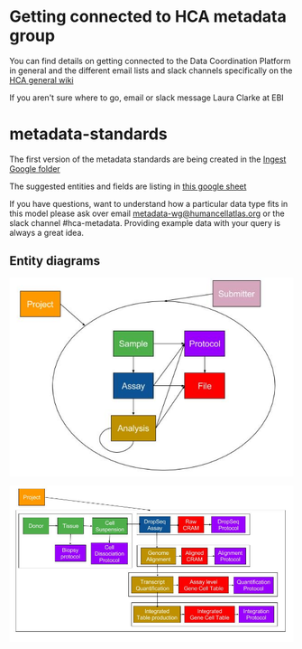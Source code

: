 # Getting connected to HCA metadata group
You can find details on getting connected to the Data Coordination Platform in general and the different email lists and slack channels specifically on the [HCA general wiki](https://github.com/HumanCellAtlas/wiki/wiki)

If you aren't sure where to go, email or slack message Laura Clarke at EBI 

# metadata-standards
The first version of the metadata standards are being created in the [Ingest Google folder](https://drive.google.com/open?id=0B-rEFaPQ8v3GcE5RSm0zQUl4MDQ) 

The suggested entities and fields are listing in [this google sheet](https://docs.google.com/spreadsheets/d/1NCRMtRT8lOaOzBKTRYh8tlCC_UuUmWmQk4KWlv5_9EA/edit?usp=sharing) 

If you have questions, want to understand how a particular data type fits in this model please ask over email [metadata-wg@humancellatlas.org](mailto:metadata-wg@humancellatlas.org) or the slack channel #hca-metadata. Providing example data with your query is always a great idea.

## Entity diagrams

![alt text](https://github.com/HumanCellAtlas/metadata-standards/blob/master/HCA%20General%20Metadata%20entities%20v3.jpg "General Entities")

![alt text](https://github.com/HumanCellAtlas/metadata-standards/blob/master/DropSeq%20Metadata%20entities%20v3.jpg "DropSeq Entities")




